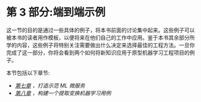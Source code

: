 <title>B17343_Section3_Final_JC_ePub</title>

# 第 3 部分:端到端示例

这一节的目的是通过一些具体的例子，将本书前面的讨论集中起来。这些例子可以被本书的读者用作模板，以便将来在他们自己的工作中应用。鉴于本书其余部分所学的内容，这些例子将特别关注需要做出什么决定来选择最佳的工程方法。一旦你完成了这一部分，你将会看到两个如何将新知识应用于原型机器学习工程项目的例子。

本节包括以下章节:

*   [*第七章*](B17343_07_Final_JC_ePub.xhtml#_idTextAnchor141) *，打造示范 ML 微服务*
*   [*第八章*](B17343_08_Final_JC_ePub.xhtml#_idTextAnchor150) *，构建一个提取变换机器学习用例*